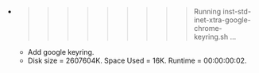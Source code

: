 * >>>>>>>>> Running inst-std-inet-xtra-google-chrome-keyring.sh ...
  * Add google keyring.
  * Disk size = 2607604K. Space Used = 16K. Runtime = 00:00:00:02.
